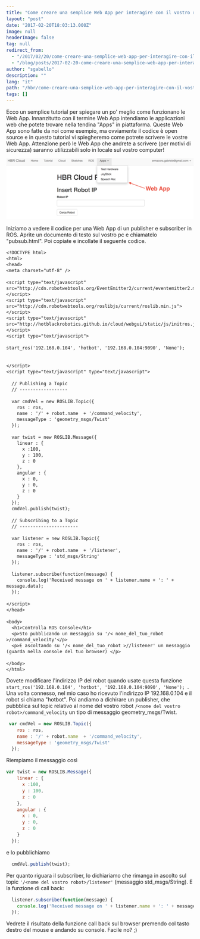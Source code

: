 ```yaml
---
title: "Come creare una semplice Web App per interagire con il vostro robot"
layout: "post"
date: "2017-02-20T18:03:13.000Z"
image: null
headerImage: false
tag: null
redirect_from:
  - "/2017/02/20/come-creare-una-semplice-web-app-per-interagire-con-il-vostro-robot/"
  - "/blog/posts/2017-02-20-come-creare-una-semplice-web-app-per-interagire-con-il-vostro-robot"
author: "sgabello"
description: ""
lang: "it"
path: "/hbr/come-creare-una-semplice-web-app-per-interagire-con-il-vostro-robot/"
tags: []
---
```


Ecco un semplice tutorial per spiegare un po' meglio come funzionano le Web App. Innanzitutto con il termine Web App intendiamo le applicazioni web che potete trovare nella tendina "Apps" in piattaforma. Queste Web App sono fatte da noi come esempio, ma ovviamente il codice è open source e in questo tutorial vi spiegheremo come potrete scrivere le vostre Web App. Attenzione però le Web App che andrete a scrivere (per motivi di sicurezza) saranno utilizzabili solo in locale sul vostro computer!

![](./Schermata_2017-02-20_alle_18.36.52_txfrza.png)    

Iniziamo a vedere il codice per una Web App di un publisher e subscriber in ROS. Aprite un documento di testo sul vostro pc e chiamatelo "pubsub.html".  Poi copiate e incollate il seguente codice.

```
<!DOCTYPE html>
<html>
<head>
<meta charset="utf-8" />

<script type="text/javascript" src="http://cdn.robotwebtools.org/EventEmitter2/current/eventemitter2.min.js"></script>
<script type="text/javascript" src="http://cdn.robotwebtools.org/roslibjs/current/roslib.min.js"></script>
<script type="text/javascript" src="http://hotblackrobotics.github.io/cloud/webgui/static/js/initros.js"></script>
<script type="text/javascript">

start_ros('192.168.0.104', 'hotbot', '192.168.0.104:9090', 'None');


</script>
<script type="text/javascript" type="text/javascript">

  // Publishing a Topic
  // ------------------

  var cmdVel = new ROSLIB.Topic({
    ros : ros,
    name : '/' + robot.name  + '/command_velocity',
    messageType : 'geometry_msgs/Twist'
  });

  var twist = new ROSLIB.Message({
    linear : {
      x :100,
      y : 100,
      z : 0
    },
    angular : {
      x : 0,
      y : 0,
      z : 0
    }
  });
  cmdVel.publish(twist);

  // Subscribing to a Topic
  // ----------------------

  var listener = new ROSLIB.Topic({
    ros : ros,
    name : '/' + robot.name  + '/listener',
    messageType : 'std_msgs/String'
  });

  listener.subscribe(function(message) {
    console.log('Received message on ' + listener.name + ': ' + message.data);
  });

</script>
</head>

<body>
  <h1>Controlla ROS Console</h1>
  <p>Sto pubblicando un messaggio su '/< nome_del_tuo_robot >/command_velocity'</p>
  <p>E ascoltando su '/< nome_del_tuo_robot >//listener' un messaggio (guarda nella console del tuo browser) </p>

</body>
</html>
```

Dovete modificare l'indirizzo IP del robot quando usate questa funzione `start_ros('192.168.0.104', 'hotbot', '192.168.0.104:9090', 'None');
`.
Una volta connesso, nel mio caso ho ricevuto l'indirizzo IP 192.168.0.104 e il robot si chiama "hotbot". Poi andiamo a dichirare un publisher, che pubbblica sul topic relativo al nome del vostro robot `/<nome del vostro robot>/command_velocity` un tipo di messaggio geometry_msgs/Twist.

```javascript
 var cmdVel = new ROSLIB.Topic({
    ros : ros,
    name : '/' + robot.name  + '/command_velocity',
    messageType : 'geometry_msgs/Twist'
  });
```

Riempiamo il messaggio così

```javascript
var twist = new ROSLIB.Message({
    linear : {
      x :100,
      y : 100,
      z : 0
    },
    angular : {
      x : 0,
      y : 0,
      z : 0
    }
  });
```

 e lo pubblichiamo

```javascript
  cmdVel.publish(twist);
```

Per quanto riguara il subscriber, lo dichiariamo che rimanga in ascolto sul topic  `'/<nome del vostro robot>/listener'` (messaggio std_msgs/String).
 E la funzione di call back:

```javascript
  listener.subscribe(function(message) {
    console.log('Received message on ' + listener.name + ': ' + message.data);
  });
```

Vedrete il risultato della funzione call back sul browser premendo col tasto destro del mouse e andando su console.
 Facile no? ;)
